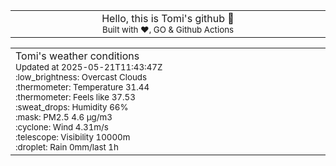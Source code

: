 
<div align="center">
<table>
<tbody>
<td align="center">
<img width="2000" height="0"><br>
Hello, this is Tomi's github 👋<br>
<sup>Built with ❤️, GO & Github Actions</sup><br>
<img width="2000" height="0">
</td>
</tbody>
</table>
</div>
<table>
<tbody>
<td align="left">
<img width="2000" height="0"><br>
Tomi's weather conditions<br>
<sup>Updated at 2025-05-21T11:43:47Z</sup><br>
<sup>:low_brightness: Overcast Clouds</sup><br>
<sup>:thermometer: Temperature 31.44 </sup><br>
<sup>:thermometer: Feels like 37.53</sup><br>
<sup>:sweat_drops: Humidity 66%</sup><br>
<sup>:mask: PM2.5 4.6 μg/m3</sup><br>
<sup>:cyclone: Wind 4.31m/s </sup><br>
<sup>:telescope: Visibility 10000m </sup><br>
<sup>:droplet: Rain 0mm/last 1h </sup><br>
<img width="2000" height="0">
</td>
<td align="left">
<img width="2000" height="0"><br>
<br>
<img width="2000" height="0">
</td>
</tbody>
</table>
</div>
    
